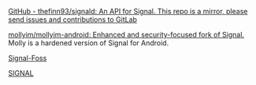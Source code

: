 
[GitHub - thefinn93/signald: An API for Signal. This repo is a mirror, please send issues and contributions to GitLab](https://github.com/thefinn93/signald)

[mollyim/mollyim-android: Enhanced and security-focused fork of Signal.](https://github.com/mollyim/mollyim-android)
Molly is a hardened version of Signal for Android.

[Signal-Foss](https://github.com/tw-hx/Signal-Android)

[SIGNAL](https://play.google.com/store/apps/details?id=org.thoughtcrime.securesms)
